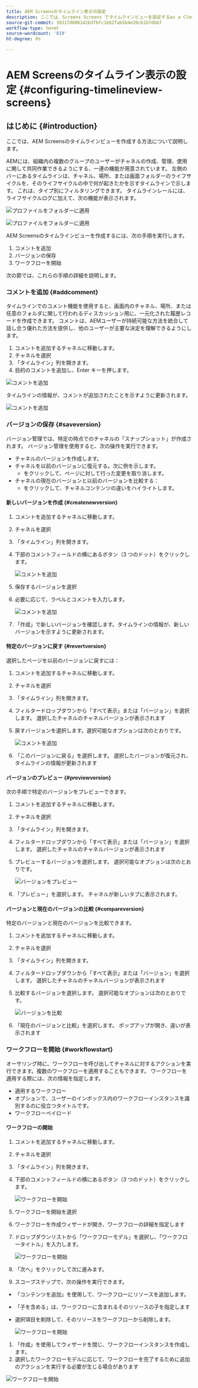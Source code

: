 ```yaml
---
title: AEM Screensのタイムライン表示の設定
description: ここでは、Screens Screens でタイムラインビューを設定するas a Cloud Serviceについて説明します。
source-git-commit: 30317d006142b3fbfc1b62fab5b4e28cb1b7dbb7
workflow-type: tm+mt
source-wordcount: '819'
ht-degree: 9%

---
```


# AEM Screensのタイムライン表示の設定 {#configuring-timelineview-screens}

## はじめに {#introduction}

ここでは、AEM Screensのタイムラインビューを作成する方法について説明します。

AEMには、組織内の複数のグループのユーザーがチャネルの作成、管理、使用に関して共同作業できるようにする、一連の機能が用意されています。
左側のバーにあるタイムラインは、チャネル、場所、または画面フォルダーのライフサイクルを、そのライフサイクルの中で何が起きたかを示すタイムラインで示します。 これは、タイプ別にフィルタリングできます。
タイムラインレールには、ライフサイクルログに加えて、次の機能が表示されます。

![プロファイルをフォルダーに適用](/help/screens-cloud/assets/configure/Screens-timeline1.jpg)

![プロファイルをフォルダーに適用](/help/screens-cloud/assets/configure/screens-timeline2.jpg)

AEM Screensのタイムラインビューを作成するには、次の手順を実行します。

1. コメントを追加
1. バージョンの保存
1. ワークフローを開始

次の節では、これらの手順の詳細を説明します。

### コメントを追加 {#addcomment}

タイムラインでのコメント機能を使用すると、画面内のチャネル、場所、または任意のフォルダに関して行われるディスカッション用に、一元化された履歴レコードを作成できます。
コメントは、AEMユーザーが持続可能な方法を統合して話し合う優れた方法を提供し、他のユーザーが主要な決定を理解できるようにします。

1. コメントを追加するチャネルに移動します。
1. チャネルを選択
1. 「タイムライン」列を開きます。
1. 目的のコメントを追加し、Enter キーを押します。

![コメントを追加](/help/screens-cloud/assets/configure/screen-timeline3.jpg)

タイムラインの情報が、コメントが追加されたことを示すように更新されます。

![コメントを追加](/help/screens-cloud/assets/configure/screens-timeline4.jpg)

### バージョンの保存 {#saveversion}

バージョン管理では、特定の時点でのチャネルの「スナップショット」が作成されます。 バージョン管理を使用すると、次の操作を実行できます。
* チャネルのバージョンを作成します。
* チャネルを以前のバージョンに復元する。次に例を示します。
   * をクリックして、ページに対して行った変更を取り消します。
* チャネルの現在のバージョンと以前のバージョンを比較する：
   * をクリックして、チャネルコンテンツの違いをハイライトします。


#### 新しいバージョンを作成 {#createnewversion}

1. コメントを追加するチャネルに移動します。
1. チャネルを選択
1. 「タイムライン」列を開きます。
1. 下部のコメントフィールドの横にあるボタン（3 つのドット）をクリックします。

   ![コメントを追加](/help/screens-cloud/assets/configure/screens-timeline5.jpg)

1. 保存するバージョンを選択
1. 必要に応じて、ラベルとコメントを入力します。

   ![コメントを追加](/help/screens-cloud/assets/configure/screens-timeline6.jpg)

1. 「作成」で新しいバージョンを確認します。タイムラインの情報が、新しいバージョンを示すように更新されます。

#### 特定のバージョンに戻す {#revertversion}

選択したページを以前のバージョンに戻すには：
1. コメントを追加するチャネルに移動します。
1. チャネルを選択
1. 「タイムライン」列を開きます。
1. フィルタードロップダウンから「すべて表示」または「バージョン」を選択します。 選択したチャネルのチャネルバージョンが表示されます
1. 戻すバージョンを選択します。選択可能なオプションは次のとおりです。

   ![コメントを追加](/help/screens-cloud/assets/configure/screens-timeline7.jpg)

1. 「このバージョンに戻る」を選択します。 選択したバージョンが復元され、タイムラインの情報が更新されます

#### バージョンのプレビュー {#previewversion}

次の手順で特定のバージョンをプレビューできます。
1. コメントを追加するチャネルに移動します。
1. チャネルを選択
1. 「タイムライン」列を開きます。
1. フィルタードロップダウンから「すべて表示」または「バージョン」を選択します。 選択したチャネルのチャネルバージョンが表示されます
1. プレビューするバージョンを選択します。 選択可能なオプションは次のとおりです。

   ![バージョンをプレビュー](/help/screens-cloud/assets/configure/screens-timeline8.jpg)

1. 「プレビュー」を選択します。 チャネルが新しいタブに表示されます。

#### バージョンと現在のバージョンの比較 {#compareversion}

特定のバージョンと現在のバージョンを比較できます。
1. コメントを追加するチャネルに移動します。
1. チャネルを選択
1. 「タイムライン」列を開きます。
1. フィルタードロップダウンから「すべて表示」または「バージョン」を選択します。 選択したチャネルのチャネルバージョンが表示されます
1. 比較するバージョンを選択します。 選択可能なオプションは次のとおりです。

   ![バージョンを比較](/help/screens-cloud/assets/configure/screens-timeline9.jpg)

1. 「現在のバージョンと比較」を選択します。 ポップアップが開き、違いが表示されます

### ワークフローを開始 {#workflowstart}

オーサリング時に、ワークフローを呼び出してチャネルに対するアクションを実行できます。複数のワークフローを適用することもできます。
ワークフローを適用する際には、次の情報を指定します。
* 適用するワークフロー
* オプションで、ユーザーのインボックス内のワークフローインスタンスを識別するのに役立つタイトルです。
* ワークフローペイロード

#### ワークフローの開始

1. コメントを追加するチャネルに移動します。
1. チャネルを選択
1. 「タイムライン」列を開きます。
1. 下部のコメントフィールドの横にあるボタン（3 つのドット）をクリックします。

   ![ワークフローを開始](/help/screens-cloud/assets/configure/screens-timeline10.jpg)

1. ワークフローを開始を選択
1. ワークフローを作成ウィザードが開き、ワークフローの詳細を指定します
1. ドロップダウンリストから「ワークフローモデル」を選択し、「ワークフロータイトル」を入力します。

   ![ワークフローを開始](/help/screens-cloud/assets/configure/screens-timeline11.jpg)

1. 「次へ」をクリックして次に進みます。
1. スコープステップで、次の操作を実行できます。
* 「コンテンツを追加」を使用して、ワークフローにリソースを追加します。
* 「子を含める」は、ワークフローに含まれるそのリソースの子を指定します
* 選択項目を削除して、そのリソースをワークフローから削除します。

  ![ワークフローを開始](/help/screens-cloud/assets/configure/screens-timeline12.jpg)

1. 「作成」を使用してウィザードを閉じ、ワークフローインスタンスを作成します。
1. 選択したワークフローモデルに応じて、ワークフローを完了するために追加のアクションを実行する必要が生じる場合があります

![ワークフローを開始](/help/screens-cloud/assets/configure/screens-timeline13.jpg)
